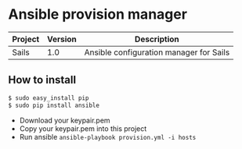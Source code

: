 # Ansible provision manager

| Project | Version | Description |
|-|-|- |
| Sails | 1.0 | Ansible configuration manager for Sails|

## How to install

```bash
$ sudo easy_install pip
$ sudo pip install ansible
```

- Download your keypair.pem
- Copy your keypair.pem into this project
- Run ansible ```ansible-playbook provision.yml -i hosts ```
